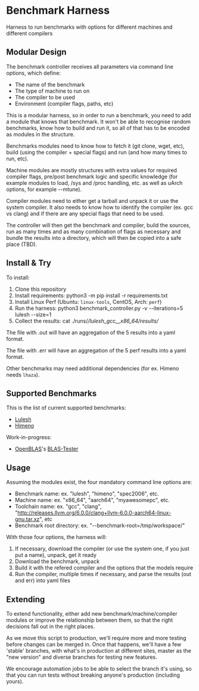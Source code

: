 # Benchmark Harness
Harness to run benchmarks with options for different machines and different compilers

## Modular Design

The benchmark controller receives all parameters via command line options, which define:
 * The name of the benchmark
 * The type of machine to run on
 * The compiler to be used
 * Environment (compiler flags, paths, etc)

This is a modular harness, so in order to run a benchmark, you need to add a module that knows that benchmark. It won't be able to recognise random benchmarks, know how to build and run it, so all of that has to be encoded as modules in the structure.

Benchmarks modules need to know how to fetch it (git clone, wget, etc), build (using the compiler + special flags) and run (and how many times to run, etc).

Machine modules are mostly structures with extra values for required compiler flags, pre/post benchmark logic and specific knowledge (for example modules to load, /sys and /proc handling, etc. as well as uArch options, for example --mtune).

Compiler modules need to either get a tarball and unpack it or use the system compiler. It also needs to know how to identify the compiler (ex. gcc vs clang) and if there are any special flags that need to be used.

The controller will then get the benchmark and compiler, build the sources, run as many times and as many combination of flags  as necessary and bundle the results into a directory, which will then be copied into a safe place (TBD).

## Install & Try

To install:

 1. Clone this repository
 2. Install requirements: python3 -m pip install -r requirements.txt
 3. Install Linux Perf (Ubuntu: `linux-tools`, CentOS, Arch: `perf`)
 4. Run the harness: python3 benchmark_controller.py -v --iterations=5 lulesh --size=1
 5. Collect the results: cat ./runs/*/lulesh_gcc__x86_64/results/*

The file with .out will have an aggregation of the 5 results into a yaml format.

The file with .err will have an aggregation of the 5 perf results into a yaml format.

Other benchmarks may need additional dependencies (for ex. Himeno needs `lhaza`).

## Supported Benchmarks

This is the list of current supported benchmarks:
 
 * [Lulesh](https://github.com/LLNL/LULESH)
 * [Himeno](http://accc.riken.jp/en/supercom/documents/himenobmt/)

Work-in-progress:

 * [OpenBLAS](https://github.com/xianyi/OpenBLAS)'s [BLAS-Tester](https://github.com/xianyi/BLAS-Tester)

## Usage

Assuming the modules exist, the four mandatory command line options are:
 * Benchmark name: ex. "lulesh", "himeno", "spec2006", etc.
 * Machine name: ex. "x86_64", "aarch64", "myawesomepc", etc.
 * Toolchain name: ex. "gcc", "clang", "http://releases.llvm.org/6.0.0/clang+llvm-6.0.0-aarch64-linux-gnu.tar.xz", etc
 * Benchmark root directory: ex. "--benchmark-root=/tmp/workspace/"

With those four options, the harness will:
  1. If necessary, download the compiler (or use the system one, if you just put a name), unpack, get it ready
  2. Download the benchmark, unpack
  3. Build it with the refered compiler and the options that the models require
  4. Run the compiler, multiple times if necessary, and parse the results (out and err) into yaml files

## Extending

To extend functionality, either add new benchmark/machine/compiler modules or improve the relationship between them, so that the right decisions fall out in the right places.

As we move this script to production, we'll require more and more testing before changes can be merged in. Once that happens, we'll have a few 'stable' branches, with what's in production at different sites, master as the "new version" and diverse branches for testing new features.

We encourage automation jobs to be able to select the branch it's using, so that you can run tests without breaking anyone's production (including yours).
